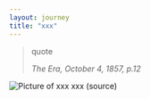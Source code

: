 ```yaml
---
layout: journey
title: "xxx"
---
```


> quote
> <footer><cite>The Era, October 4, 1857, p.12</cite></footer>

![Picture of xxx](/img/xxx.jpg)
<span class="caption text-muted">xxx (source)</span>